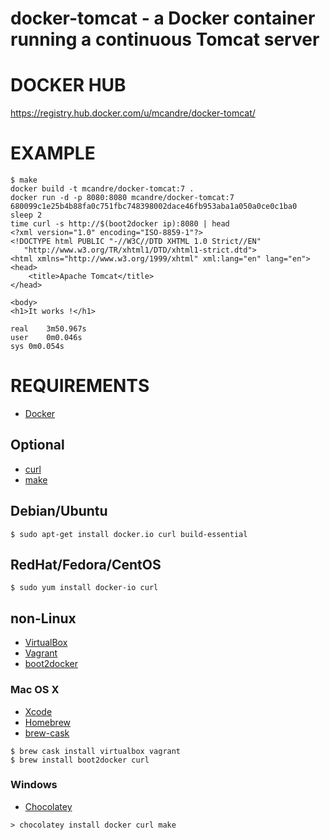 # docker-tomcat - a Docker container running a continuous Tomcat server

# DOCKER HUB

https://registry.hub.docker.com/u/mcandre/docker-tomcat/

# EXAMPLE

```
$ make
docker build -t mcandre/docker-tomcat:7 .
docker run -d -p 8080:8080 mcandre/docker-tomcat:7
680099c1e25b4b88fa0c751fbc748398002dace46fb953aba1a050a0ce0c1ba0
sleep 2
time curl -s http://$(boot2docker ip):8080 | head
<?xml version="1.0" encoding="ISO-8859-1"?>
<!DOCTYPE html PUBLIC "-//W3C//DTD XHTML 1.0 Strict//EN"
   "http://www.w3.org/TR/xhtml1/DTD/xhtml1-strict.dtd">
<html xmlns="http://www.w3.org/1999/xhtml" xml:lang="en" lang="en">
<head>
    <title>Apache Tomcat</title>
</head>

<body>
<h1>It works !</h1>

real	3m50.967s
user	0m0.046s
sys	0m0.054s
```

# REQUIREMENTS

* [Docker](https://www.docker.com/)

## Optional

* [curl](http://curl.haxx.se/)
* [make](http://www.gnu.org/software/make/)

## Debian/Ubuntu

```
$ sudo apt-get install docker.io curl build-essential
```

## RedHat/Fedora/CentOS

```
$ sudo yum install docker-io curl
```

## non-Linux

* [VirtualBox](https://www.virtualbox.org/)
* [Vagrant](https://www.vagrantup.com/)
* [boot2docker](http://boot2docker.io/)

### Mac OS X

* [Xcode](http://itunes.apple.com/us/app/xcode/id497799835?ls=1&mt=12)
* [Homebrew](http://brew.sh/)
* [brew-cask](http://caskroom.io/)

```
$ brew cask install virtualbox vagrant
$ brew install boot2docker curl
```

### Windows

* [Chocolatey](https://chocolatey.org/)

```
> chocolatey install docker curl make
```
